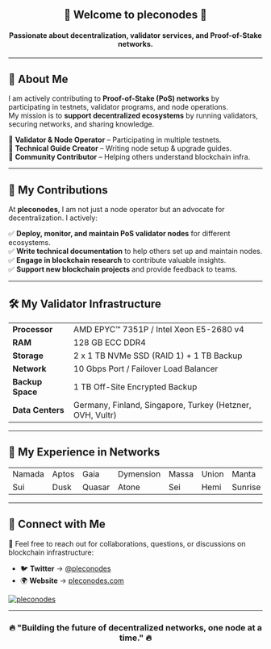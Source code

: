 <h2 align="center">👾 Welcome to pleconodes 🧪</h2>
<h4 align="center">Passionate about decentralization, validator services, and Proof-of-Stake networks.</h4>

---

## 🚀 About Me
I am actively contributing to **Proof-of-Stake (PoS) networks** by participating in testnets, validator programs, and node operations.  
My mission is to **support decentralized ecosystems** by running validators, securing networks, and sharing knowledge.  

🔹 **Validator & Node Operator** – Participating in multiple testnets.  
🔹 **Technical Guide Creator** – Writing node setup & upgrade guides.  
🔹 **Community Contributor** – Helping others understand blockchain infra.  

---

## 🎯 My Contributions
At **pleconodes**, I am not just a node operator but an advocate for decentralization. I actively:  

✅ **Deploy, monitor, and maintain PoS validator nodes** for different ecosystems.  
✅ **Write technical documentation** to help others set up and maintain nodes.  
✅ **Engage in blockchain research** to contribute valuable insights.  
✅ **Support new blockchain projects** and provide feedback to teams.  

---

## 🛠️ My Validator Infrastructure
<table align="center">
  <tr>
    <td><strong>Processor</strong></td>
    <td>AMD EPYC™ 7351P / Intel Xeon E5-2680 v4</td>
  </tr>
  <tr>
    <td><strong>RAM</strong></td>
    <td>128 GB ECC DDR4</td>
  </tr>
  <tr>
    <td><strong>Storage</strong></td>
    <td>2 x 1 TB NVMe SSD (RAID 1) + 1 TB Backup</td>
  </tr>
  <tr>
    <td><strong>Network</strong></td>
    <td>10 Gbps Port / Failover Load Balancer</td>
  </tr>
  <tr>
    <td><strong>Backup Space</strong></td>
    <td>1 TB Off-Site Encrypted Backup</td>
  </tr>
  <tr>
    <td><strong>Data Centers</strong></td>
    <td>Germany, Finland, Singapore, Turkey (Hetzner, OVH, Vultr)</td>
  </tr>
</table>

---

## 🔗 My Experience in Networks
<table align="center">
  <tr>
    <td>Namada</td>
    <td>Aptos</td>
    <td>Gaia</td>
    <td>Dymension</td>
    <td>Massa</td>
    <td>Union</td>
    <td>Manta</td>
    <td>Stride</td>
    <td>Nibiru</td>
  </tr>
  <tr>
    <td>Sui</td>
    <td>Dusk</td>
    <td>Quasar</td>
    <td>Atone</td>
    <td>Sei</td>
    <td>Hemi</td>
    <td>Sunrise</td>
    <td>Nexus</td>
    <td>Sahara</td>
  </tr>
</table>

---

## 📡 Connect with Me
📩 Feel free to reach out for collaborations, questions, or discussions on blockchain infrastructure:

- 🐦 **Twitter** → [@pleconodes](https://twitter.com/pleconodes)  
- 🌍 **Website** → [pleconodes.com](https://pleconodes.com)  

<p align="left"> <a href="https://twitter.com/pleconodes" target="blank"><img src="https://img.shields.io/twitter/follow/pleconodes?logo=twitter&style=for-the-badge" alt="pleconodes" /></a> </p>

---

<h3 align="center">🔥 "Building the future of decentralized networks, one node at a time." 🔥</h3>
